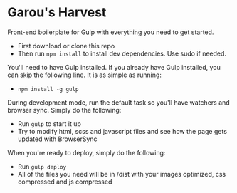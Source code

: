 Garou's Harvest
==========================

Front-end boilerplate for Gulp with everything you need to get started.

* First download or clone this repo
* Then run `npm install` to install dev dependencies. Use sudo if needed.

You'll need to have Gulp installed. If you already have Gulp installed, you can skip the following line. It is as simple as running:
* `npm install -g gulp`

During development mode, run the default task so you'll have watchers and browser sync. Simply do the following:
* Run `gulp` to start it up
* Try to modify html, scss and javascript files and see how the page gets updated with BrowserSync

When you're ready to deploy, simply do the following:
* Run `gulp deploy`
* All of the files you need will be in /dist with your images optimized, css compressed and js compressed
